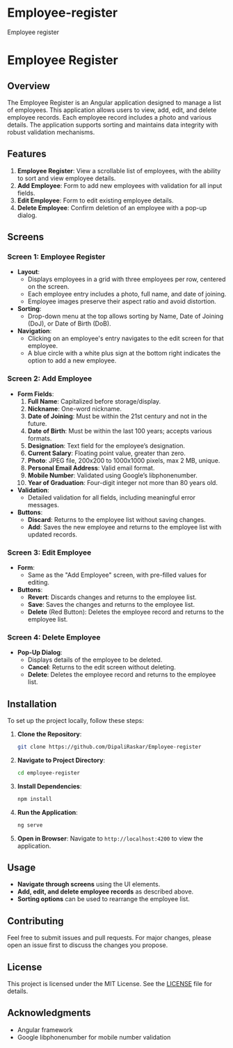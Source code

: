 # Employee-register
Employee register
# Employee Register

## Overview

The Employee Register is an Angular application designed to manage a list of employees. This application allows users to view, add, edit, and delete employee records. Each employee record includes a photo and various details. The application supports sorting and maintains data integrity with robust validation mechanisms.

## Features

1. **Employee Register**: View a scrollable list of employees, with the ability to sort and view employee details.
2. **Add Employee**: Form to add new employees with validation for all input fields.
3. **Edit Employee**: Form to edit existing employee details.
4. **Delete Employee**: Confirm deletion of an employee with a pop-up dialog.

## Screens

### Screen 1: Employee Register

- **Layout**:
  - Displays employees in a grid with three employees per row, centered on the screen.
  - Each employee entry includes a photo, full name, and date of joining.
  - Employee images preserve their aspect ratio and avoid distortion.
- **Sorting**:
  - Drop-down menu at the top allows sorting by Name, Date of Joining (DoJ), or Date of Birth (DoB).
- **Navigation**:
  - Clicking on an employee's entry navigates to the edit screen for that employee.
  - A blue circle with a white plus sign at the bottom right indicates the option to add a new employee.

### Screen 2: Add Employee

- **Form Fields**:
  1. **Full Name**: Capitalized before storage/display.
  2. **Nickname**: One-word nickname.
  3. **Date of Joining**: Must be within the 21st century and not in the future.
  4. **Date of Birth**: Must be within the last 100 years; accepts various formats.
  5. **Designation**: Text field for the employee’s designation.
  6. **Current Salary**: Floating point value, greater than zero.
  7. **Photo**: JPEG file, 200x200 to 1000x1000 pixels, max 2 MB, unique.
  8. **Personal Email Address**: Valid email format.
  9. **Mobile Number**: Validated using Google’s libphonenumber.
  10. **Year of Graduation**: Four-digit integer not more than 80 years old.
- **Validation**:
  - Detailed validation for all fields, including meaningful error messages.
- **Buttons**:
  - **Discard**: Returns to the employee list without saving changes.
  - **Add**: Saves the new employee and returns to the employee list with updated records.

### Screen 3: Edit Employee

- **Form**:
  - Same as the "Add Employee" screen, with pre-filled values for editing.
- **Buttons**:
  - **Revert**: Discards changes and returns to the employee list.
  - **Save**: Saves the changes and returns to the employee list.
  - **Delete** (Red Button): Deletes the employee record and returns to the employee list.

### Screen 4: Delete Employee

- **Pop-Up Dialog**:
  - Displays details of the employee to be deleted.
  - **Cancel**: Returns to the edit screen without deleting.
  - **Delete**: Deletes the employee record and returns to the employee list.

## Installation

To set up the project locally, follow these steps:

1. **Clone the Repository**:
    ```bash
    git clone https://github.com/DipaliRaskar/Employee-register
    ```

2. **Navigate to Project Directory**:
    ```bash
    cd employee-register
    ```

3. **Install Dependencies**:
    ```bash
    npm install
    ```

4. **Run the Application**:
    ```bash
    ng serve
    ```

5. **Open in Browser**:
    Navigate to `http://localhost:4200` to view the application.

## Usage

- **Navigate through screens** using the UI elements.
- **Add, edit, and delete employee records** as described above.
- **Sorting options** can be used to rearrange the employee list.

## Contributing

Feel free to submit issues and pull requests. For major changes, please open an issue first to discuss the changes you propose.

## License

This project is licensed under the MIT License. See the [LICENSE](LICENSE) file for details.

## Acknowledgments

- Angular framework
- Google libphonenumber for mobile number validation

